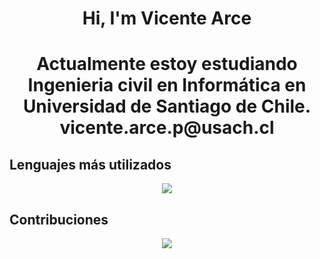 <h1 align="center"> Hi, I'm Vicente Arce <h1>
 <p align="center"> Actualmente estoy estudiando Ingenieria civil en Informática en Universidad de Santiago de Chile.<br>
vicente.arce.p@usach.cl</p>

## Lenguajes más utilizados
<p align="center">
  <a href="https://github.com/VicenteArce">
    <img src="https://github-readme-stats.vercel.app/api/top-langs/?username=VicenteArce&layout=compact&theme=radical" />
  </a>
</p>


## Contribuciones
<p align="center">
  <a href="https://github.com/VicenteArce">
    <img src="https://github-readme-stats.vercel.app/api?username=VicenteArce&show_icons=true&theme=radical" />
  </a>
</p>








<!--
**VicenteArce/VicenteArce** is a ✨ _special_ ✨ repository because its `README.md` (this file) appears on your GitHub profile.

Here are some ideas to get you started:

- 🔭 I’m currently working on ...
- 🌱 I’m currently learning ...
- 👯 I’m looking to collaborate on ...
- 🤔 I’m looking for help with ...
- 💬 Ask me about ...
- 📫 How to reach me: ...
- 😄 Pronouns: ...
- ⚡ Fun fact: ...
-->
